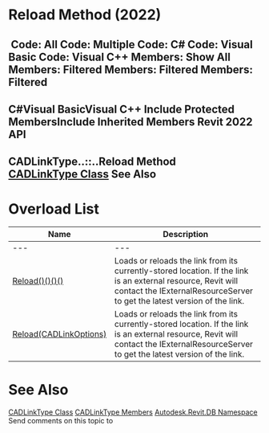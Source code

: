 # Reload Method (2022)

﻿
 Code: All Code: Multiple Code: C# Code: Visual Basic Code: Visual C++  Members: Show All Members: Filtered Members: Filtered Members: Filtered   
---  
C#Visual BasicVisual C++
Include Protected MembersInclude Inherited Members
Revit 2022 API  
---  
CADLinkType..::..Reload Method   
[CADLinkType Class](593779f4-d044-ba36-1888-969743ce782a.md "CADLinkType Class") See Also  
---  
# Overload List
| Name | Description |
| --- | --- |
| --- | --- | --- |
| [Reload()()()()](1c168cc0-8569-05e8-dc6f-ff19edf9cb3d.md "Reload Method") | Loads or reloads the link from its currently-stored location. If the link is an external resource, Revit will contact the IExternalResourceServer to get the latest version of the link. |
| [Reload(CADLinkOptions)](af726997-dc33-890b-ebcf-f5edd7e4eb79.md "Reload Method \(CADLinkOptions\)") | Loads or reloads the link from its currently-stored location. If the link is an external resource, Revit will contact the IExternalResourceServer to get the latest version of the link. |

# See Also
[CADLinkType Class](593779f4-d044-ba36-1888-969743ce782a.md "CADLinkType Class")
[CADLinkType Members](022bd2d6-482e-47c7-438d-74f86a322f52.md "CADLinkType Members")
[Autodesk.Revit.DB Namespace](87546ba7-461b-c646-cbb1-2cb8f5bff8b2.md "Autodesk.Revit.DB Namespace")
Send comments on this topic to 